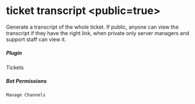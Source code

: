 # ticket transcript &lt;public=true&gt;

Generate a transcript of the whole ticket. If public, anyone can view the transcript if they have the right link, when private only server managers and support staff can view it.
			

##### Plugin
Tickets


##### Bot Permissions
`Manage Channels`